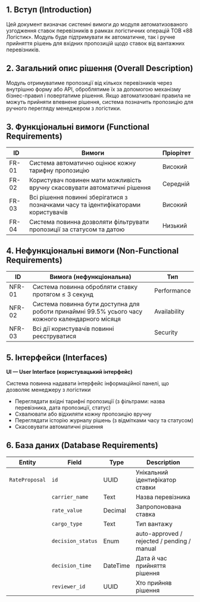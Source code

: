 ## 1. Вступ (Introduction)
Цей документ визначає системні вимоги до модуля автоматизованого узгодження ставок перевізників в рамках логістичних операцій ТОВ «88 Логістик». Модуль буде підтримувати як автоматичне, так і ручне прийняття рішень для вхідних пропозицій щодо ставок від вантажних перевізників.

## 2. Загальний опис рішення (Overall Description)
Модуль отримуватиме пропозиції від кількох перевізників через внутрішню форму або API, оброблятиме їх за допомогою механізму бізнес-правил і повертатиме рішення. Якщо автоматизовані правила не можуть прийняти впевнене рішення, система позначить пропозицію для ручного перегляду менеджером з логістики.

## 3. Функціональні вимоги (Functional Requirements)

| ID    | Вимоги                                                | Пріорітет |
| ----- | ---------------------------------------------------------- | -------- |
| FR-01 | Система автоматично оцінює кожну тарифну пропозицію        | Високий  |
| FR-02 | Користувач повинен мати можливість вручну скасовувати автоматичні рішення | Середній   |
| FR-03 | Всі рішення повинні зберігатися з позначками часу та ідентифікаторами користувачів  | Високий     |
| FR-04 | Система повинна дозволяти фільтрувати пропозиції за статусом та датою | Низький      |

## 4. Нефункціональні вимоги (Non-Functional Requirements)

| ID     | Вимога (нефункціональна)                                         | Тип         |
| ------ | ---------------------------------------------------------------- | ------------ |
| NFR-01 | Система повинна обробляти ставку протягом ≤ 3 секунд             | Performance  |
| NFR-02 | Система повинна бути доступна для роботи принаймні 99.5% усього часу кожного календарного місяця | Availability |
| NFR-03 | Всі дії користувачів повинні реєструватися                       | Security     |

## 5. Інтерфейси (Interfaces)

**UI — User Interface (користувацький інтерфейс)**

Система повинна надавати інтерфейс інформаційної панелі, що дозволяє менеджеру з логістики
- Переглядати вхідні тарифні пропозиції (з фільтрами: назва перевізника, дата пропозиції, статус)
- Схвалювати або відхиляти кожну пропозицію вручну
- Переглядати історію журналу рішень (з відмітками часу та статусом)
- Скасовувати автоматичні рішення

## 6. База даних (Database Requirements)

| Entity         | Field             | Type     | Description                                 |
| -------------- | ----------------- | -------- | ------------------------------------------- |
| `RateProposal` | `id`              | UUID     | Унікальний ідентифікатор ставки             |
|                | `carrier_name`    | Text     | Назва перевізника                           |
|                | `rate_value`      | Decimal  | Запропонована ставка                        |
|                | `cargo_type`      | Text     | Тип вантажу                                 |
|                | `decision_status` | Enum     | auto-approved / rejected / pending / manual |
|                | `decision_time`   | DateTime | Дата й час прийняття рішення                |
|                | `reviewer_id`     | UUID     | Хто прийняв рішення                         |
